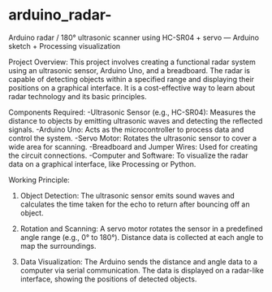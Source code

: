 # arduino_radar-
Arduino radar / 180° ultrasonic scanner using HC-SR04 + servo — Arduino sketch + Processing visualization

Project Overview:
This project involves creating a functional radar system using an ultrasonic sensor, Arduino Uno, and a breadboard.
The radar is capable of detecting objects within a specified range and displaying their positions on a graphical interface.
It is a cost-effective way to learn about radar technology and its basic principles.

Components Required:
-Ultrasonic Sensor (e.g., HC-SR04): Measures the distance to objects by emitting ultrasonic waves and detecting the reflected signals.
-Arduino Uno: Acts as the microcontroller to process data and control the system.
-Servo Motor: Rotates the ultrasonic sensor to cover a wide area for scanning.
-Breadboard and Jumper Wires: Used for creating the circuit connections.
-Computer and Software: To visualize the radar data on a graphical interface, like Processing or Python.


Working Principle:
1. Object Detection:
The ultrasonic sensor emits sound waves and calculates the time taken for the echo to return after bouncing off an object.

2. Rotation and Scanning:
A servo motor rotates the sensor in a predefined angle range (e.g., 0° to 180°).
Distance data is collected at each angle to map the surroundings.

3. Data Visualization:
The Arduino sends the distance and angle data to a computer via serial communication.
The data is displayed on a radar-like interface, showing the positions of detected objects.
